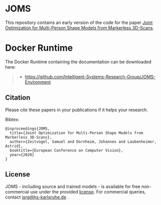 # JOMS
This repository contains an early version of the code for the paper [Joint Optimization for Multi-Person Shape Models from Markerless 3D-Scans](http://www.ecva.net/papers/eccv_2020/papers_ECCV/papers/123630035.pdf).

# Docker Runtime
The Docker Runtime containing the documentation can be downloaded here:

> - https://github.com/Intelligent-Systems-Research-Group/JOMS-Environment

## Citation
Please cite these papers in your publications if it helps your research.

Bibtex:
```
@inproceedings{JOMS,
  title={Joint Optimization for Multi-Person Shape Models from Markerless 3D-Scans},
  author={Zeitvogel, Samuel and Dornheim, Johannes and Laubenheimer, Astrid},
  booktitle={European Conference on Computer Vision},
  year={2020}
}
```

## License
JOMS - including source and trained models - is available for free non-commercial use under the provided [license](License.pdf). For commercial queries, contact isrg@hs-karlsruhe.de .
